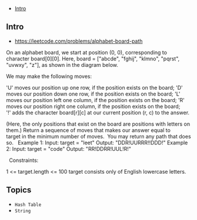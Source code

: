 - [Intro](#intro)

## Intro

- https://leetcode.com/problems/alphabet-board-path

On an alphabet board, we start at position (0, 0), corresponding to character board[0][0].
Here, board = ["abcde", "fghij", "klmno", "pqrst", "uvwxy", "z"], as shown in the diagram below.

We may make the following moves:

'U' moves our position up one row, if the position exists on the board;
'D' moves our position down one row, if the position exists on the board;
'L' moves our position left one column, if the position exists on the board;
'R' moves our position right one column, if the position exists on the board;
'!' adds the character board[r][c] at our current position (r, c) to the answer.

(Here, the only positions that exist on the board are positions with letters on them.)
Return a sequence of moves that makes our answer equal to target in the minimum number of moves.  You may return any path that does so.
 
Example 1:
Input: target = "leet"
Output: "DDR!UURRR!!DDD!"
Example 2:
Input: target = "code"
Output: "RR!DDRR!UUL!R!"

 
Constraints:

1 <= target.length <= 100
target consists only of English lowercase letters.


## Topics

- `Hash Table`
- `String`


